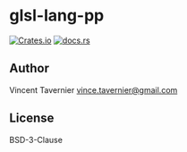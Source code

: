 # glsl-lang-pp

[![Crates.io](https://img.shields.io/crates/v/glsl-lang-pp)](https://crates.io/crates/glsl-lang-pp)
[![docs.rs](https://img.shields.io/docsrs/glsl-lang-pp)](https://docs.rs/glsl-lang-pp/)



## Author

Vincent Tavernier <vince.tavernier@gmail.com>

## License

BSD-3-Clause
